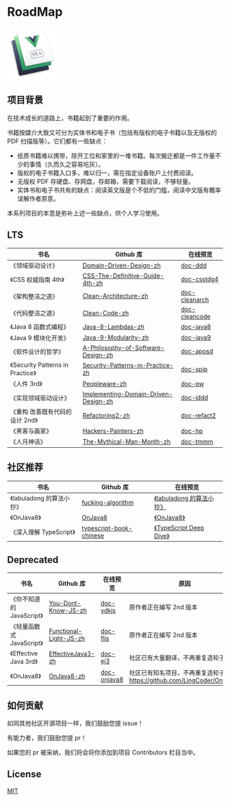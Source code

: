 # RoadMap

<img src="./hero.png" width=24% />

## 项目背景

在技术成长的道路上，书籍起到了重要的作用。

书籍按媒介大致又可分为实体书和电子书（包括有版权的电子书籍以及无版权的 PDF 扫描版等）。它们都有一些缺点：

- 纸质书籍难以携带，除开工位和家里的一堆书籍。每次搬迁都是一件工作量不少的事情（久而久之容易吃灰）。
- 版权的电子书籍入口多，难以归一，需在指定设备账户上付费阅读。
- 无版权 PDF 存硬盘、存网盘，存邮箱，需要下载阅读，不够轻量。
- 实体书和电子书共有的缺点：阅读英文版是个不低的门槛，阅读中文版有概率误解作者原意。

本系列项目的本意是弥补上述一些缺点，供个人学习使用。

## LTS

| 书名                              | Github 库                                                                                               | 在线预览                                               |
| --------------------------------- | ------------------------------------------------------------------------------------------------------- | ------------------------------------------------------ |
| 《领域驱动设计》                  | [Domain-Driven-Design-zh](https://github.com/gdut-yy/Domain-Driven-Design-zh)                           | [doc-ddd](http://gdut_yy.gitee.io/doc-ddd)             |
| 《CSS 权威指南 4th》              | [CSS-The-Definitive-Guide-4th-zh](https://github.com/gdut-yy/CSS-The-Definitive-Guide-4th-zh)           | [doc-csstdg4](http://gdut_yy.gitee.io/doc-csstdg4)     |
| 《架构整洁之道》                  | [Clean-Architecture-zh](https://github.com/gdut-yy/Clean-Architecture-zh)                               | [doc-cleanarch](http://gdut_yy.gitee.io/doc-cleanarch) |
| 《代码整洁之道》                  | [Clean-Code-zh](https://github.com/gdut-yy/Clean-Code-zh)                                               | [doc-cleancode](http://gdut_yy.gitee.io/doc-cleancode) |
| 《Java 8 函数式编程》             | [Java-8-Lambdas-zh](https://github.com/gdut-yy/Java-8-Lambdas-zh)                                       | [doc-java8](http://gdut_yy.gitee.io/doc-java8)         |
| 《Java 9 模块化开发》             | [Java-9-Modularity-zh](https://github.com/gdut-yy/Java-9-Modularity-zh)                                 | [doc-java9](http://gdut_yy.gitee.io/doc-java9)         |
| 《软件设计的哲学》                | [A-Philosophy-of-Software-Design-zh](https://github.com/gdut-yy/A-Philosophy-of-Software-Design-zh)     | [doc-aposd](http://gdut_yy.gitee.io/doc-aposd)         |
| 《Security Patterns in Practice》 | [Security-Patterns-in-Practice-zh](https://github.com/gdut-yy/Security-Patterns-in-Practice-zh)         | [doc-spip](http://gdut_yy.gitee.io/doc-spip)           |
| 《人件 3rd》                      | [Peopleware-zh](https://github.com/gdut-yy/Peopleware-zh)                                               | [doc-pw](http://gdut_yy.gitee.io/doc-pw)               |
| 《实现领域驱动设计》              | [Implementing-Domain-Driven-Design-zh](https://github.com/gdut-yy/Implementing-Domain-Driven-Design-zh) | [doc-iddd](http://gdut_yy.gitee.io/doc-iddd)           |
| 《重构 改善既有代码的设计 2nd》   | [Refactoring2-zh](https://github.com/gdut-yy/Refactoring2-zh)                                           | [doc-refact2](http://gdut_yy.gitee.io/doc-refact2)     |
| 《黑客与画家》                    | [Hackers-Painters-zh](https://github.com/gdut-yy/Hackers-Painters-zh)                                   | [doc-hp](http://gdut_yy.gitee.io/doc-hp)               |
| 《人月神话》                      | [The-Mythical-Man-Month-zh](https://github.com/gdut-yy/The-Mythical-Man-Month-zh)                       | [doc-tmmm](http://gdut_yy.gitee.io/doc-tmmm)           |

## 社区推荐

| 书名                      | Github 库                                                                    | 在线预览                                                                       |
| ------------------------- | ---------------------------------------------------------------------------- | ------------------------------------------------------------------------------ |
| 《labuladong 的算法小抄》 | [fucking-algorithm](https://github.com/labuladong/fucking-algorithm)         | [ 《labuladong 的算法小抄》](https://labuladong.gitbook.io/algo/)              |
| 《OnJava8》               | [OnJava8](https://github.com/LingCoder/OnJava8)                              | [ 《OnJava8》](https://lingcoder.github.io/OnJava8/)                           |
| 《深入理解 TypeScript》   | [typescript-book-chinese](https://github.com/jkchao/typescript-book-chinese) | [ 《TypeScript Deep Dive》](https://jkchao.github.io/typescript-book-chinese/) |

## Deprecated

| 书名                      | Github 库                                                                   | 在线预览                                           | 原因                                                                  |
| ------------------------- | --------------------------------------------------------------------------- | -------------------------------------------------- | --------------------------------------------------------------------- |
| 《你不知道的 JavaScript》 | [You-Dont-Know-JS-zh](https://github.com/gdut-yy/You-Dont-Know-JS-zh)       | [doc-ydkjs](http://gdut_yy.gitee.io/doc-ydkjs)     | 原作者正在编写 2nd 版本                                               |
| 《轻量函数式 JavaScript》 | [Functional-Light-JS-zh](https://github.com/gdut-yy/Functional-Light-JS-zh) | [doc-fljs](http://gdut_yy.gitee.io/doc-fljs)       | 原作者正在编写 2nd 版本                                               |
| 《Effective Java 3rd》    | [EffectiveJava3-zh](https://github.com/gdut-yy/EffectiveJava3-zh)           | [doc-ej3](http://gdut_yy.gitee.io/doc-ej3)         | 社区已有大量翻译，不再重复造轮子                                      |
| 《OnJava8》               | [OnJava8-zh](https://github.com/gdut-yy/OnJava8-zh)                         | [doc-onjava8](http://gdut_yy.gitee.io/doc-onjava8) | 社区已有知名项目，不再重复造轮子 https://github.com/LingCoder/OnJava8 |

## 如何贡献

如同其他社区开源项目一样，我们鼓励您提 issue！

有能力者，我们鼓励您提 pr！

如果您的 pr 被采纳，我们将会将你添加到项目 Contributors 栏目当中。

## License

[MIT](./LICENSE)
